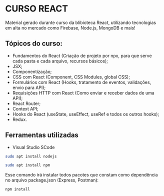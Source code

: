 # CURSO REACT
Material gerado durante curso da blibioteca React, utilizando tecnologias em alta no mercado como Firebase, Node.js, MongoDB e mais!

## Tópicos do curso:

- Fundamentos do React (Criação de projeto por npx, para que serve cada pasta e cada arquivo, recursos básicos);
- JSX;
- Componentização;
- CSS com React (Component, CSS Modules, global CSS);
- Formulários com React (Hooks, tratamento de eventos, validações, envio para API);
- Requisições HTTP com React (Como enviar e receber dados de uma API);
- React Router;
- Context API;
- Hooks do React (useState, useEffect, useRef e todos os outros hooks);
- Redux.

## Ferramentas utilizadas

* Visual Studio SCode

```sh
sudo apt install nodejs
```
```sh
sudo apt install npm
```

Esse comando irá instalar todos pacotes que constam como dependência no arquivo package.json (Express, Postman):
```sh
npm install
```
